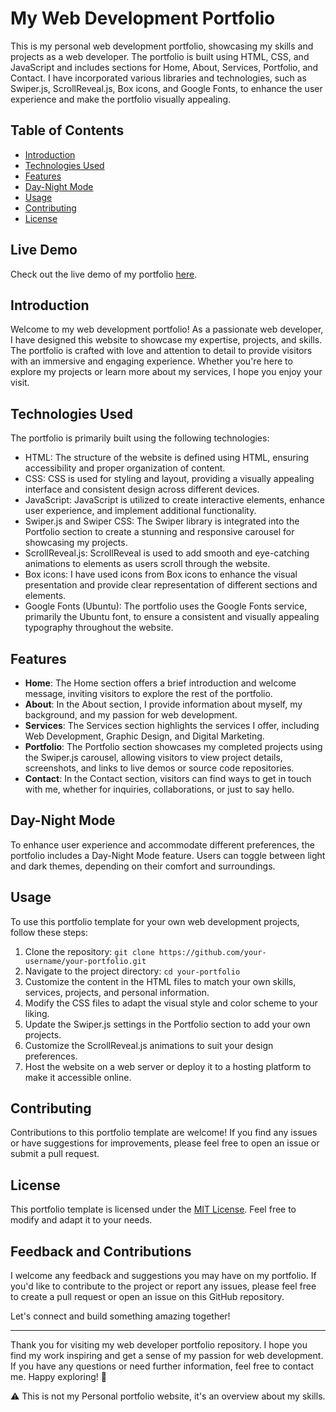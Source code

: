 # My Web Development Portfolio

This is my personal web development portfolio, showcasing my skills and projects as a web developer. The portfolio is built using HTML, CSS, and JavaScript and includes sections for Home, About, Services, Portfolio, and Contact. I have incorporated various libraries and technologies, such as Swiper.js, ScrollReveal.js, Box icons, and Google Fonts, to enhance the user experience and make the portfolio visually appealing.

## Table of Contents
- [Introduction](#introduction)
- [Technologies Used](#technologies-used)
- [Features](#features)
- [Day-Night Mode](#day-night-mode)
- [Usage](#usage)
- [Contributing](#contributing)
- [License](#license)


## Live Demo

Check out the live demo of my portfolio [here](https://mrx0s1.netlify.app/).


## Introduction
Welcome to my web development portfolio! As a passionate web developer, I have designed this website to showcase my expertise, projects, and skills. The portfolio is crafted with love and attention to detail to provide visitors with an immersive and engaging experience. Whether you're here to explore my projects or learn more about my services, I hope you enjoy your visit.

## Technologies Used
The portfolio is primarily built using the following technologies:

- HTML: The structure of the website is defined using HTML, ensuring accessibility and proper organization of content.
- CSS: CSS is used for styling and layout, providing a visually appealing interface and consistent design across different devices.
- JavaScript: JavaScript is utilized to create interactive elements, enhance user experience, and implement additional functionality.
- Swiper.js and Swiper CSS: The Swiper library is integrated into the Portfolio section to create a stunning and responsive carousel for showcasing my projects.
- ScrollReveal.js: ScrollReveal is used to add smooth and eye-catching animations to elements as users scroll through the website.
- Box icons: I have used icons from Box icons to enhance the visual presentation and provide clear representation of different sections and elements.
- Google Fonts (Ubuntu): The portfolio uses the Google Fonts service, primarily the Ubuntu font, to ensure a consistent and visually appealing typography throughout the website.

## Features
- **Home**: The Home section offers a brief introduction and welcome message, inviting visitors to explore the rest of the portfolio.
- **About**: In the About section, I provide information about myself, my background, and my passion for web development.
- **Services**: The Services section highlights the services I offer, including Web Development, Graphic Design, and Digital Marketing.
- **Portfolio**: The Portfolio section showcases my completed projects using the Swiper.js carousel, allowing visitors to view project details, screenshots, and links to live demos or source code repositories.
- **Contact**: In the Contact section, visitors can find ways to get in touch with me, whether for inquiries, collaborations, or just to say hello.

## Day-Night Mode
To enhance user experience and accommodate different preferences, the portfolio includes a Day-Night Mode feature. Users can toggle between light and dark themes, depending on their comfort and surroundings.

## Usage
To use this portfolio template for your own web development projects, follow these steps:

1. Clone the repository: `git clone https://github.com/your-username/your-portfolio.git`
2. Navigate to the project directory: `cd your-portfolio`
3. Customize the content in the HTML files to match your own skills, services, projects, and personal information.
4. Modify the CSS files to adapt the visual style and color scheme to your liking.
5. Update the Swiper.js settings in the Portfolio section to add your own projects.
6. Customize the ScrollReveal.js animations to suit your design preferences.
7. Host the website on a web server or deploy it to a hosting platform to make it accessible online.

## Contributing
Contributions to this portfolio template are welcome! If you find any issues or have suggestions for improvements, please feel free to open an issue or submit a pull request.

## License
This portfolio template is licensed under the [MIT License](LICENSE). Feel free to modify and adapt it to your needs.


## Feedback and Contributions

I welcome any feedback and suggestions you may have on my portfolio. If you'd like to contribute to the project or report any issues, please feel free to create a pull request or open an issue on this GitHub repository.

Let's connect and build something amazing together!

---

Thank you for visiting my web developer portfolio repository. I hope you find my work inspiring and get a sense of my passion for web development. If you have any questions or need further information, feel free to contact me. Happy exploring! 🚀



 ⚠️ This is not my Personal portfolio website, it's an overview about my skills. 

